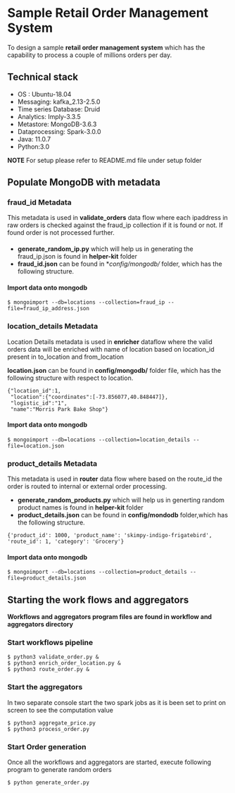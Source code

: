# Sample Retail Order Management System
To design a sample **retail order management system** which has the capability to process a couple of millions orders per day.

## Technical stack 
* OS : Ubuntu-18.04
* Messaging: kafka_2.13-2.5.0
* Time series Database: Druid
* Analytics: Imply-3.3.5
* Metastore: MongoDB-3.6.3
* Dataprocessing: Spark-3.0.0
* Java: 11.0.7
* Python:3.0

**NOTE** For setup please refer to README.md file under setup folder

## Populate MongoDB with metadata
### fraud_id Metadata
This metadata is used in **validate_orders** data flow where each ipaddress in raw orders is checked against the fraud_ip collection if it is found or not. If found order is not processed further.

####
* **generate_random_ip.py** which will help us in generating the fraud_ip.json is found in **helper-kit** folder
* **fraud_id.json** can be found in **config/mongodb/* folder, which has the following structure.
#### Import data onto mongodb
```
$ mongoimport --db=locations --collection=fraud_ip --file=fraud_ip_address.json
```

### location_details Metadata
Location Details metadata is used in **enricher** dataflow where the valid orders data will be enriched with name of location based on location_id present in to_location and from_location

**location.json** can be found in **config/mongodb/** folder file, which has the following structure with respect to location.
```
{"location_id":1,
 "location":{"coordinates":[-73.856077,40.848447]},
 "logistic_id":"1",
 "name":"Morris Park Bake Shop"}
```
#### Import data onto mongodb
```
$ mongoimport --db=locations --collection=location_details --file=location.json
```

### product_details Metadata
This metadata is used in **router** data flow where based on the route_id the order is routed to internal or external order processing.
* **generate_random_products.py** which will help us in generting random product names is found in **helper-kit** folder
* **product_details.json** can be found in **config/mondodb** folder,which has the following structure.

```
{'product_id': 1000, 'product_name': 'skimpy-indigo-frigatebird', 'route_id': 1, 'category': 'Grocery'}
```
#### Import data onto mongodb
```
$ mongoimport --db=locations --collection=product_details --file=product_details.json
```
## Starting the work flows  and aggregators
**Workflows and aggregators program files are found in workflow and aggregators directory**

### Start workflows pipeline
```
$ python3 validate_order.py &
$ python3 enrich_order_location.py &
$ python3 route_order.py &
```
### Start the aggregators
In two separate console start the two spark jobs as it is been set to print on screen to see the computation value
```
$ python3 aggregate_price.py
$ python3 process_order.py
```
### Start Order generation
Once all the workflows and aggregators are started, execute following program to generate random orders
```
$ python generate_order.py
```
